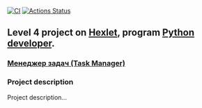 [![CI](https://github.com/paalso/python-project-52/actions/workflows/ci.yml/badge.svg)](https://github.com/paalso/python-project-52/actions/workflows/ci.yml)
 [![Actions Status](https://github.com/paalso/python-project-52/actions/workflows/hexlet-check.yml/badge.svg)](https://github.com/paalso/python-project-52/actions)

## Level 4 project on [Hexlet](https://ru.hexlet.io/), program [Python developer](https://ru.hexlet.io/programs/python).
### [Менеджер задач (Task Manager)](https://ru.hexlet.io/programs/python/projects/52)

### Project description

Project description...
